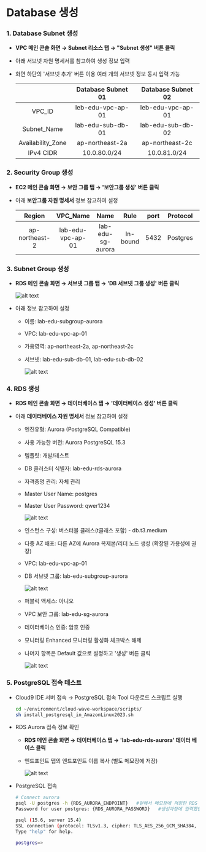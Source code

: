 # Database 생성

### 1. Database Subnet 생성

- **VPC 메인 콘솔 화면 → Subnet 리소스 탭 → "Subnet 생성" 버튼 클릭**

- 아래 서브넷 자원 명세서를 참고하여 생성 정보 입력

- 화면 하단의 '서브넷 추가' 버튼 이용 여러 개의 서브넷 정보 동시 입력 가능 

    |                   |Database Subnet 01|Database Subnet 02|
    |:---:|:---:|:---:|
    |VPC_ID             |leb-edu-vpc-ap-01|leb-edu-vpc-ap-01|
    |Subnet_Name        |lab-edu-sub-db-01|lab-edu-sub-db-02|
    |Availability_Zone  |ap-northeast-2a|ap-northeast-2c|
    |IPv4 CIDR          |10.0.80.0/24|10.0.81.0/24|

### 2. Security Group 생성

- **EC2 메인 콘솔 화면 → 보안 그룹 탭 → '보안그룹 생성' 버튼 클릭**

- 아래 **보안그룹 자원 명세서** 정보 참고하여 설정

    |Region         |VPC_Name           |Name               |Rule       |port   |Protocol   |Source|
    |:---:|:---:|:---:|:---:|:---:|:---:|:---:|
    |ap-northeast-2 |lab-edu-vpc-ap-01  |lab-edu-sg-aurora  |In-bound   |5432   |Postgres   |10.0.0.0/16|

### 3. Subnet Group 생성

- **RDS 메인 콘솔 화면 → 서브넷 그룹 탭 → 'DB 서브넷 그룹 생성' 버튼 클릭**

    ![alt text](./img/db_subnet_group_01.png)

- 아래 정보 참고하여 설정

    - 이름: lab-edu-subgroup-aurora

    - VPC: lab-edu-vpc-ap-01

    - 가용영역: ap-northeast-2a, ap-northeast-2c

    - 서브넷: lab-edu-sub-db-01, lab-edu-sub-db-02

        ![alt text](./img/db_subnet_group_02.png)

### 4. RDS 생성

- **RDS 메인 콘솔 화면 → 데이터베이스 탭 → '데이터베이스 생성' 버튼 클릭**

- 아래 **데이터베이스 자원 명세서** 정보 참고하여 설정

    - 엔진유형: Aurora (PostgreSQL Compatible)

    - 사용 가능한 버전: Aurora PostgreSQL 15.3

    - 템플릿: 개발/테스트

    - DB 클러스터 식별자: lab-edu-rds-aurora

    - 자격증명 관리: 자체 관리

    - Master User Name: postgres

    - Master User Password: qwer1234

        ![alt text](./img/db_aurora_01.png)
        
    - 인스턴스 구성: 버스터블 클래스(t클래스 포함) - db.t3.medium

    - 다중 AZ 배포: 다른 AZ에 Aurora 복제본/리더 노드 생성 (확장된 가용성에 권장)

    - VPC: lab-edu-vpc-ap-01

    - DB 서브넷 그룹: lab-edu-subgroup-aurora

        ![alt text](./img/db_aurora_02.png)
        
    - 퍼블릭 액세스: 아니오

    - VPC 보안 그룹: lab-edu-sg-aurora

    - 데이터베이스 인증: 암호 인증

    - 모니터링 Enhanced 모니터링 활성화 체크박스 해제

    - 나머지 항목은 Default 값으로 설정하고 '생성' 버튼 클릭

        ![alt text](./img/db_aurora_03.png)

### 5. PostgreSQL 접속 테스트

- Cloud9 IDE 서버 접속 → PostgreSQL 접속 Tool 다운로드 스크립트 실행

    ```bash
    cd ~/environment/cloud-wave-workspace/scripts/
    sh install_postgresql_in_AmazonLinux2023.sh
    ```

- RDS Aurora 접속 정보 확인

    - **RDS 메인 콘솔 화면 → 데이터베이스 탭 → 'lab-edu-rds-aurora' 데이터 베이스 클릭**

    - 엔드포인트 탭의 엔드포인트 이름 복사 (별도 메모장에 저장)

        ![alt text](./img/db_connection_01.png)

- PostgreSQL 접속

    ```bash
    # Connect aurora
    psql -U postgres -h {RDS_AURORA_ENDPOINT}   #앞에서 메모장에 저장한 RDS Aurora 엔드포인 정보 입력
    Password for user postgres: {RDS_AURORA_PASSWORD}   #생성과정에 입력했던 패스워드 입력

    psql (15.6, server 15.4)
    SSL connection (protocol: TLSv1.3, cipher: TLS_AES_256_GCM_SHA384, compression: off)
    Type "help" for help.

    postgres=>
    ```